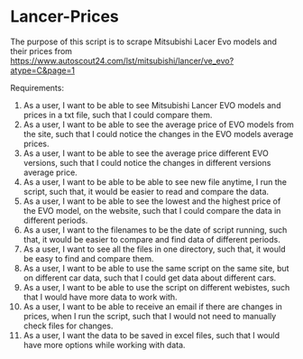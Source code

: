 ﻿# Lancer-Prices

The purpose of this script is to scrape Mitsubishi Lacer Evo models and their prices from https://www.autoscout24.com/lst/mitsubishi/lancer/ve_evo?atype=C&page=1

Requirements:
1. As a user, I want to be able to see Mitsubishi Lancer EVO models and prices in a txt file, such that I could compare them.
2. As a user, I want to be able to see the average price of EVO models from the site, such that I could notice the changes in the EVO models average prices.
3. As a user, I want to be able to see the average price different EVO versions, such that I could notice the changes in different versions average price.
4. As a user, I want to be able to be able to see new file anytime, I run the script, such that, it would be easier to read and compare the data.
5. As a user, I want to be able to see the lowest and the highest price of the EVO model, on the website, such that I could compare the data in different periods.
6. As a user, I want to the filenames to be the date of script running, such that, it would be easier to compare and find data of different periods.
7. As a user, I want to see all the files in one directory, such that, it would be easy to find and compare them.
8. As a user, I want to be able to use the same script on the same site, but on different car data, such that I could get data about different cars.
9. As a user, I want to be able to use the script on different webistes, such that I would have more data to work with.
10. As a user, I want to be able to receive an email if there are changes in prices, when I run the script, such that I would not need to manually check files for changes.
11. As a user, I want the data to be saved in excel files, such that I would have more options while working with data.
